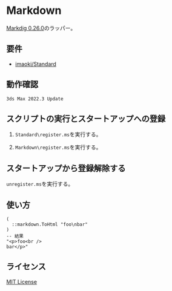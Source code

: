 # Markdown

[Markdig 0.26.0](https://github.com/xoofx/markdig)のラッパー。

## 要件

* [imaoki/Standard](https://github.com/imaoki/Standard)

## 動作確認

`3ds Max 2022.3 Update`

## スクリプトの実行とスタートアップへの登録

01. `Standard\register.ms`を実行する。

02. `Markdown\register.ms`を実行する。

## スタートアップから登録解除する

`unregister.ms`を実行する。

## 使い方

```maxscript
(
  ::markdown.ToHtml "foo\nbar"
)
-- 結果
"<p>foo<br />
bar</p>"
```

## ライセンス

[MIT License](https://github.com/imaoki/Markdown/blob/main/LICENSE)
